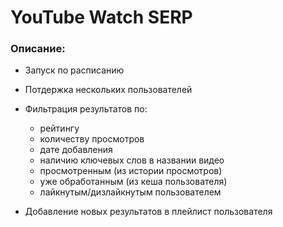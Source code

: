 # YouTube Watch SERP

### Описание:
* Запуск по расписанию
* Потдержка нескольких пользователей
* Фильтрация результатов по:
  * рейтингу
  * количеству просмотров
  * дате добавления
  * наличию ключевых слов в названии видео
  * просмотренным (из истории просмотров)
  * уже обработанным (из кеша пользователя)
  * лайкнутым/дизлайкнутым пользователем

* Добавление новых результатов в плейлист пользователя  



